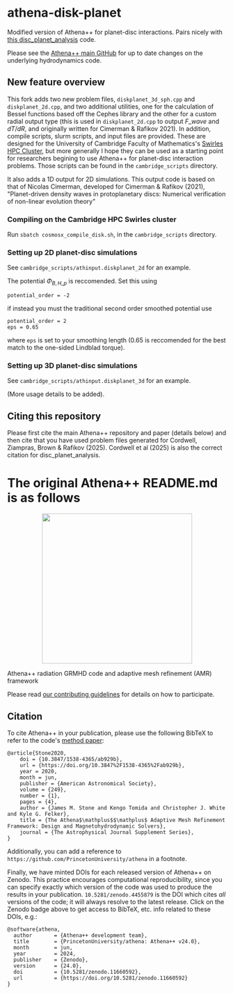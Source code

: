 athena-disk-planet
======
Modified version of Athena++ for planet-disc interactions. Pairs nicely with [this disc\_planet\_analysis](https://github.com/cordwella/disc_planet_analysis) code. 

Please see the [Athena++ main GitHub](https://github.com/PrincetonUniversity/athena) for 
up to date changes on the underlying hydrodynamics code.

## New feature overview
This fork adds two new problem files, `diskplanet_3d_sph.cpp` and `diskplanet_2d.cpp`, and two additional utilities, one for the calculation of Bessel functions based off the Cephes library and the other for a custom radial output type (this is used in `diskplanet_2d.cpp` to output $F\_{wave}$ and $dT/dR$, and originally written for Cimerman & Rafikov 2021). In addition, compile scripts, slurm scripts, and input files are provided. These are designed for the University of Cambridge Faculty of Mathematics's [Swirles HPC Cluster](https://www.maths.cam.ac.uk/computing/faculty-hpc-system-swirles), but more generally I hope they can be used as a starting point for researchers begining to use Athena++ for planet-disc interaction problems. Those scripts can be found in the `cambridge_scripts` directory.

It also adds a 1D output for 2D simulations. This output code is based on that of Nicolas Cimerman, developed for Cimerman & Rafikov (2021), "Planet-driven density waves in protoplanetary discs: Numerical verification of non-linear evolution theory"


### Compiling on the Cambridge HPC Swirles cluster

Run `sbatch cosmosx_compile_disk.sh`, in the `cambridge_scripts` directory.

### Setting up 2D planet-disc simulations

See `cambridge_scripts/athinput.diskplanet_2d` for an example. 

The potential $\Phi_{B, H\_p}$ is reccomended. Set this using
```
potential_order = -2 
```
if instead you must the traditional second order smoothed potential use
```
potential_order = 2
eps = 0.65
```
where `eps` is set to your smoothing length (0.65 is reccomended for the best match to the one-sided Lindblad torque).

### Setting up 3D planet-disc simulations

See `cambridge_scripts/athinput.diskplanet_3d` for an example. 

(More usage details to be added).

## Citing this repository

Please first cite the main Athena++ repository and paper (details below) and then cite that you have used problem files generated for Cordwell, Ziampras, Brown & Rafikov (2025). Cordwell et al (2025) is also the correct citation for disc\_planet\_analysis.

# The original Athena++ README.md is as follows
<p align="center">
	  <img width="345" height="345" src="https://user-images.githubusercontent.com/1410981/115276281-759d8580-a108-11eb-9fc9-833480b97f95.png">
</p>

Athena++ radiation GRMHD code and adaptive mesh refinement (AMR) framework

Please read [our contributing guidelines](./CONTRIBUTING.md) for details on how to participate.

## Citation
To cite Athena++ in your publication, please use the following BibTeX to refer to the code's [method paper](https://ui.adsabs.harvard.edu/abs/2020ApJS..249....4S/abstract):
```
@article{Stone2020,
	doi = {10.3847/1538-4365/ab929b},
	url = {https://doi.org/10.3847%2F1538-4365%2Fab929b},
	year = 2020,
	month = jun,
	publisher = {American Astronomical Society},
	volume = {249},
	number = {1},
	pages = {4},
	author = {James M. Stone and Kengo Tomida and Christopher J. White and Kyle G. Felker},
	title = {The Athena$\mathplus$$\mathplus$ Adaptive Mesh Refinement Framework: Design and Magnetohydrodynamic Solvers},
	journal = {The Astrophysical Journal Supplement Series},
}
```
Additionally, you can add a reference to `https://github.com/PrincetonUniversity/athena` in a footnote.

Finally, we have minted DOIs for each released version of Athena++ on Zenodo. This practice encourages computational reproducibility, since you can specify exactly which version of the code was used to produce the results in your publication. `10.5281/zenodo.4455879` is the DOI which cites _all_ versions of the code; it will always resolve to the latest release. Click on the Zenodo badge above to get access to BibTeX, etc. info related to these DOIs, e.g.:

```
@software{athena,
  author       = {Athena++ development team},
  title        = {PrincetonUniversity/athena: Athena++ v24.0},
  month        = jun,
  year         = 2024,
  publisher    = {Zenodo},
  version      = {24.0},
  doi          = {10.5281/zenodo.11660592},
  url          = {https://doi.org/10.5281/zenodo.11660592}
}
```
